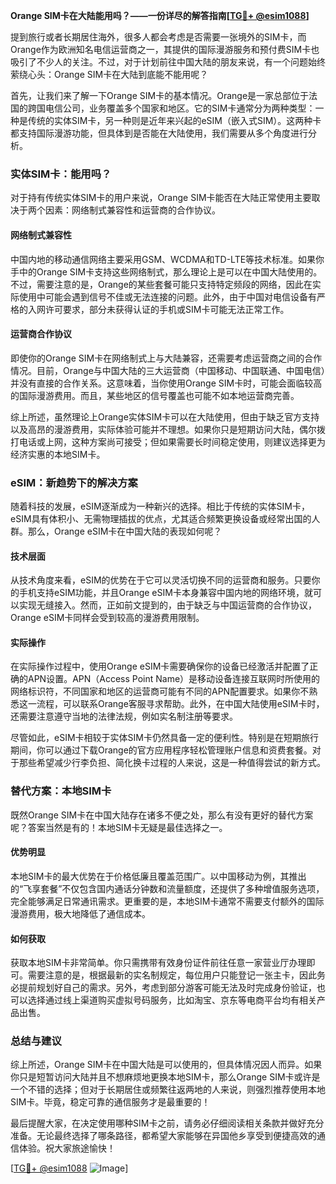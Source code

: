 **Orange SIM卡在大陆能用吗？——一份详尽的解答指南[[TG💪+ @esim1088](https://t.me/s/esim1088)]**

提到旅行或者长期居住海外，很多人都会考虑是否需要一张境外的SIM卡，而Orange作为欧洲知名电信运营商之一，其提供的国际漫游服务和预付费SIM卡也吸引了不少人的关注。不过，对于计划前往中国大陆的朋友来说，有一个问题始终萦绕心头：Orange SIM卡在大陆到底能不能用呢？

首先，让我们来了解一下Orange SIM卡的基本情况。Orange是一家总部位于法国的跨国电信公司，业务覆盖多个国家和地区。它的SIM卡通常分为两种类型：一种是传统的实体SIM卡，另一种则是近年来兴起的eSIM（嵌入式SIM）。这两种卡都支持国际漫游功能，但具体到是否能在大陆使用，我们需要从多个角度进行分析。

### 实体SIM卡：能用吗？

对于持有传统实体SIM卡的用户来说，Orange SIM卡能否在大陆正常使用主要取决于两个因素：网络制式兼容性和运营商的合作协议。

#### 网络制式兼容性

中国内地的移动通信网络主要采用GSM、WCDMA和TD-LTE等技术标准。如果你手中的Orange SIM卡支持这些网络制式，那么理论上是可以在中国大陆使用的。不过，需要注意的是，Orange的某些套餐可能只支持特定频段的网络，因此在实际使用中可能会遇到信号不佳或无法连接的问题。此外，由于中国对电信设备有严格的入网许可要求，部分未获得认证的手机或SIM卡可能无法正常工作。

#### 运营商合作协议

即使你的Orange SIM卡在网络制式上与大陆兼容，还需要考虑运营商之间的合作情况。目前，Orange与中国大陆的三大运营商（中国移动、中国联通、中国电信）并没有直接的合作关系。这意味着，当你使用Orange SIM卡时，可能会面临较高的国际漫游费用。而且，某些地区的信号覆盖也可能不如本地运营商完善。

综上所述，虽然理论上Orange实体SIM卡可以在大陆使用，但由于缺乏官方支持以及高昂的漫游费用，实际体验可能并不理想。如果你只是短期访问大陆，偶尔拨打电话或上网，这种方案尚可接受；但如果需要长时间稳定使用，则建议选择更为经济实惠的本地SIM卡。

### eSIM：新趋势下的解决方案

随着科技的发展，eSIM逐渐成为一种新兴的选择。相比于传统的实体SIM卡，eSIM具有体积小、无需物理插拔的优点，尤其适合频繁更换设备或经常出国的人群。那么，Orange eSIM卡在中国大陆的表现如何呢？

#### 技术层面

从技术角度来看，eSIM的优势在于它可以灵活切换不同的运营商和服务。只要你的手机支持eSIM功能，并且Orange eSIM卡本身兼容中国内地的网络环境，就可以实现无缝接入。然而，正如前文提到的，由于缺乏与中国运营商的合作协议，Orange eSIM卡同样会受到较高的漫游费用限制。

#### 实际操作

在实际操作过程中，使用Orange eSIM卡需要确保你的设备已经激活并配置了正确的APN设置。APN（Access Point Name）是移动设备连接互联网时所使用的网络标识符，不同国家和地区的运营商可能有不同的APN配置要求。如果你不熟悉这一流程，可以联系Orange客服寻求帮助。此外，在中国大陆使用eSIM卡时，还需要注意遵守当地的法律法规，例如实名制注册等要求。

尽管如此，eSIM卡相较于实体SIM卡仍然具备一定的便利性。特别是在短期旅行期间，你可以通过下载Orange的官方应用程序轻松管理账户信息和资费套餐。对于那些希望减少行李负担、简化换卡过程的人来说，这是一种值得尝试的新方式。

### 替代方案：本地SIM卡

既然Orange SIM卡在中国大陆存在诸多不便之处，那么有没有更好的替代方案呢？答案当然是有的！本地SIM卡无疑是最佳选择之一。

#### 优势明显

本地SIM卡的最大优势在于价格低廉且覆盖范围广。以中国移动为例，其推出的“飞享套餐”不仅包含国内通话分钟数和流量额度，还提供了多种增值服务选项，完全能够满足日常通讯需求。更重要的是，本地SIM卡通常不需要支付额外的国际漫游费用，极大地降低了通信成本。

#### 如何获取

获取本地SIM卡非常简单。你只需携带有效身份证件前往任意一家营业厅办理即可。需要注意的是，根据最新的实名制规定，每位用户只能登记一张主卡，因此务必提前规划好自己的需求。另外，考虑到部分游客可能无法及时完成身份验证，也可以选择通过线上渠道购买虚拟号码服务，比如淘宝、京东等电商平台均有相关产品出售。

### 总结与建议

综上所述，Orange SIM卡在中国大陆是可以使用的，但具体情况因人而异。如果你只是短暂访问大陆并且不想麻烦地更换本地SIM卡，那么Orange SIM卡或许是一个不错的选择；但对于长期居住或频繁往返两地的人来说，则强烈推荐使用本地SIM卡。毕竟，稳定可靠的通信服务才是最重要的！

最后提醒大家，在决定使用哪种SIM卡之前，请务必仔细阅读相关条款并做好充分准备。无论最终选择了哪条路径，都希望大家能够在异国他乡享受到便捷高效的通信体验。祝大家旅途愉快！

[[TG💪+ @esim1088](https://t.me/s/esim1088) ![Image](https://i.postimg.cc/4NQfJmqS/Snipaste-2025-05-13-00-14-12.png)]